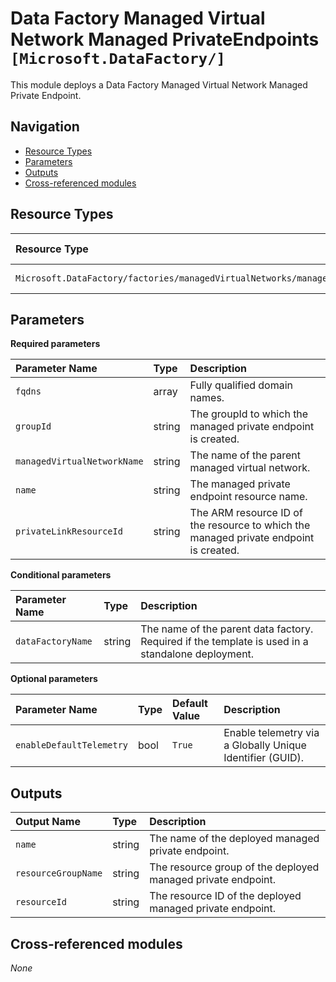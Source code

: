 # Data Factory Managed Virtual Network Managed PrivateEndpoints `[Microsoft.DataFactory/]`

This module deploys a Data Factory Managed Virtual Network Managed Private Endpoint.

## Navigation

- [Resource Types](#Resource-Types)
- [Parameters](#Parameters)
- [Outputs](#Outputs)
- [Cross-referenced modules](#Cross-referenced-modules)

## Resource Types

| Resource Type | API Version |
| :-- | :-- |
| `Microsoft.DataFactory/factories/managedVirtualNetworks/managedPrivateEndpoints` | [2018-06-01](https://learn.microsoft.com/en-us/azure/templates/Microsoft.DataFactory/2018-06-01/factories/managedVirtualNetworks/managedPrivateEndpoints) |

## Parameters

**Required parameters**

| Parameter Name | Type | Description |
| :-- | :-- | :-- |
| `fqdns` | array | Fully qualified domain names. |
| `groupId` | string | The groupId to which the managed private endpoint is created. |
| `managedVirtualNetworkName` | string | The name of the parent managed virtual network. |
| `name` | string | The managed private endpoint resource name. |
| `privateLinkResourceId` | string | The ARM resource ID of the resource to which the managed private endpoint is created. |

**Conditional parameters**

| Parameter Name | Type | Description |
| :-- | :-- | :-- |
| `dataFactoryName` | string | The name of the parent data factory. Required if the template is used in a standalone deployment. |

**Optional parameters**

| Parameter Name | Type | Default Value | Description |
| :-- | :-- | :-- | :-- |
| `enableDefaultTelemetry` | bool | `True` | Enable telemetry via a Globally Unique Identifier (GUID). |


## Outputs

| Output Name | Type | Description |
| :-- | :-- | :-- |
| `name` | string | The name of the deployed managed private endpoint. |
| `resourceGroupName` | string | The resource group of the deployed managed private endpoint. |
| `resourceId` | string | The resource ID of the deployed managed private endpoint. |

## Cross-referenced modules

_None_
